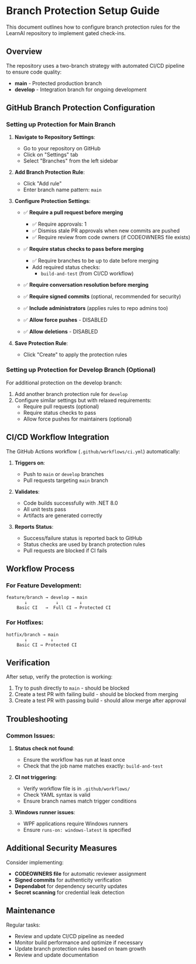 # Branch Protection Setup Guide

This document outlines how to configure branch protection rules for the LearnAI repository to implement gated check-ins.

## Overview

The repository uses a two-branch strategy with automated CI/CD pipeline to ensure code quality:

- **main** - Protected production branch
- **develop** - Integration branch for ongoing development

## GitHub Branch Protection Configuration

### Setting up Protection for Main Branch

1. **Navigate to Repository Settings**:
   - Go to your repository on GitHub
   - Click on "Settings" tab
   - Select "Branches" from the left sidebar

2. **Add Branch Protection Rule**:
   - Click "Add rule"
   - Enter branch name pattern: `main`

3. **Configure Protection Settings**:
   - ✅ **Require a pull request before merging**
     - ✅ Require approvals: 1
     - ✅ Dismiss stale PR approvals when new commits are pushed
     - ✅ Require review from code owners (if CODEOWNERS file exists)
   
   - ✅ **Require status checks to pass before merging**
     - ✅ Require branches to be up to date before merging
     - Add required status checks:
       - `build-and-test` (from CI/CD workflow)
   
   - ✅ **Require conversation resolution before merging**
   
   - ✅ **Require signed commits** (optional, recommended for security)
   
   - ✅ **Include administrators** (applies rules to repo admins too)
   
   - ✅ **Allow force pushes** - DISABLED
   - ✅ **Allow deletions** - DISABLED

4. **Save Protection Rule**:
   - Click "Create" to apply the protection rules

### Setting up Protection for Develop Branch (Optional)

For additional protection on the develop branch:

1. Add another branch protection rule for `develop`
2. Configure similar settings but with relaxed requirements:
   - Require pull requests (optional)
   - Require status checks to pass
   - Allow force pushes for maintainers (optional)

## CI/CD Workflow Integration

The GitHub Actions workflow (`.github/workflows/ci.yml`) automatically:

1. **Triggers on**:
   - Push to `main` or `develop` branches
   - Pull requests targeting `main` branch

2. **Validates**:
   - Code builds successfully with .NET 8.0
   - All unit tests pass
   - Artifacts are generated correctly

3. **Reports Status**:
   - Success/failure status is reported back to GitHub
   - Status checks are used by branch protection rules
   - Pull requests are blocked if CI fails

## Workflow Process

### For Feature Development:
```
feature/branch → develop → main
       ↓           ↓        ↓
    Basic CI   →  Full CI → Protected CI
```

### For Hotfixes:
```
hotfix/branch → main
       ↓         ↓
    Basic CI → Protected CI
```

## Verification

After setup, verify the protection is working:

1. Try to push directly to `main` - should be blocked
2. Create a test PR with failing build - should be blocked from merging
3. Create a test PR with passing build - should allow merge after approval

## Troubleshooting

### Common Issues:

1. **Status check not found**:
   - Ensure the workflow has run at least once
   - Check that the job name matches exactly: `build-and-test`

2. **CI not triggering**:
   - Verify workflow file is in `.github/workflows/`
   - Check YAML syntax is valid
   - Ensure branch names match trigger conditions

3. **Windows runner issues**:
   - WPF applications require Windows runners
   - Ensure `runs-on: windows-latest` is specified

## Additional Security Measures

Consider implementing:

- **CODEOWNERS file** for automatic reviewer assignment
- **Signed commits** for authenticity verification
- **Dependabot** for dependency security updates
- **Secret scanning** for credential leak detection

## Maintenance

Regular tasks:
- Review and update CI/CD pipeline as needed
- Monitor build performance and optimize if necessary
- Update branch protection rules based on team growth
- Review and update documentation
